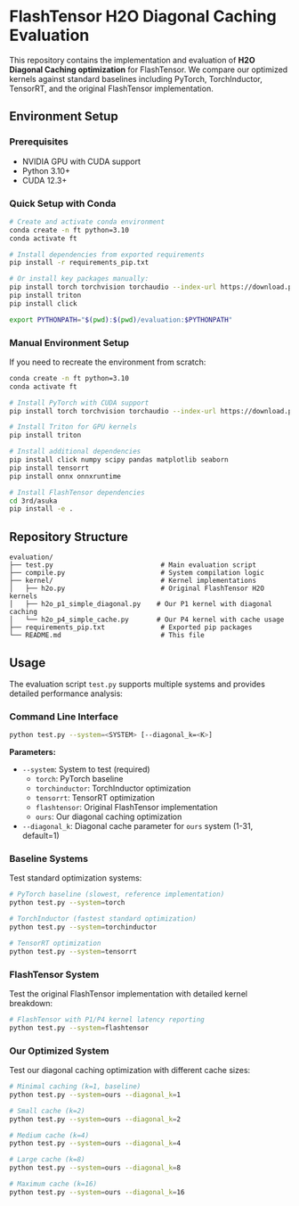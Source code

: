# FlashTensor H2O Diagonal Caching Evaluation

This repository contains the implementation and evaluation of **H2O Diagonal Caching optimization** for FlashTensor. We compare our optimized kernels against standard baselines including PyTorch, TorchInductor, TensorRT, and the original FlashTensor implementation.

## Environment Setup

### Prerequisites
- NVIDIA GPU with CUDA support
- Python 3.10+
- CUDA 12.3+

### Quick Setup with Conda

```bash
# Create and activate conda environment
conda create -n ft python=3.10
conda activate ft

# Install dependencies from exported requirements
pip install -r requirements_pip.txt

# Or install key packages manually:
pip install torch torchvision torchaudio --index-url https://download.pytorch.org/whl/cu121
pip install triton
pip install click

export PYTHONPATH="$(pwd):$(pwd)/evaluation:$PYTHONPATH"
```

### Manual Environment Setup

If you need to recreate the environment from scratch:

```bash
conda create -n ft python=3.10
conda activate ft

# Install PyTorch with CUDA support
pip install torch torchvision torchaudio --index-url https://download.pytorch.org/whl/cu121

# Install Triton for GPU kernels
pip install triton

# Install additional dependencies
pip install click numpy scipy pandas matplotlib seaborn
pip install tensorrt
pip install onnx onnxruntime

# Install FlashTensor dependencies
cd 3rd/asuka
pip install -e .
```

## Repository Structure

```
evaluation/
├── test.py                           # Main evaluation script
├── compile.py                        # System compilation logic
├── kernel/                           # Kernel implementations
│   ├── h2o.py                        # Original FlashTensor H2O kernels
│   ├── h2o_p1_simple_diagonal.py    # Our P1 kernel with diagonal caching
│   └── h2o_p4_simple_cache.py       # Our P4 kernel with cache usage
├── requirements_pip.txt              # Exported pip packages
└── README.md                         # This file
```

## Usage

The evaluation script `test.py` supports multiple systems and provides detailed performance analysis:

### Command Line Interface

```bash
python test.py --system=<SYSTEM> [--diagonal_k=<K>]
```

**Parameters:**
- `--system`: System to test (required)
  - `torch`: PyTorch baseline
  - `torchinductor`: TorchInductor optimization
  - `tensorrt`: TensorRT optimization
  - `flashtensor`: Original FlashTensor implementation
  - `ours`: Our diagonal caching optimization
- `--diagonal_k`: Diagonal cache parameter for `ours` system (1-31, default=1)

### Baseline Systems

Test standard optimization systems:

```bash
# PyTorch baseline (slowest, reference implementation)
python test.py --system=torch

# TorchInductor (fastest standard optimization)
python test.py --system=torchinductor

# TensorRT optimization
python test.py --system=tensorrt
```

### FlashTensor System

Test the original FlashTensor implementation with detailed kernel breakdown:

```bash
# FlashTensor with P1/P4 kernel latency reporting
python test.py --system=flashtensor
```


### Our Optimized System

Test our diagonal caching optimization with different cache sizes:

```bash
# Minimal caching (k=1, baseline)
python test.py --system=ours --diagonal_k=1

# Small cache (k=2)
python test.py --system=ours --diagonal_k=2

# Medium cache (k=4)
python test.py --system=ours --diagonal_k=4

# Large cache (k=8)
python test.py --system=ours --diagonal_k=8

# Maximum cache (k=16)
python test.py --system=ours --diagonal_k=16
```
